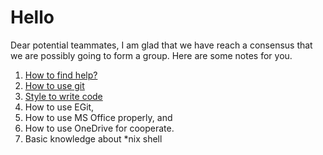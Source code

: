 # Hello

Dear potential teammates, I am glad that we have reach a consensus that we are possibly going to form a group. Here are some notes for you.

1. [How to find help?](./find_help.md)
2. [How to use git](./git.md)
3. [Style to write code](./style.md)
4. How to use EGit,
5. How to use MS Office properly, and
6. How to use OneDrive for cooperate.
7. Basic knowledge about *nix shell 
